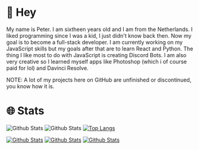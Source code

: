 # 👋 Hey
My name is Peter. I am sixtheen years old and I am from the Netherlands. I liked programming since I was a kid, I just didn't know back then. Now my goal is to become a full-stack developer. I am currently working on my JavaScript skills but my goals after that are to learn React and Python. The thing I like most to do with JavaScript is creating Discord Bots. I am also very creative so I learned myself apps like Photoshop (which i of course paid for lol) and Davinci Resolve.

NOTE: A lot of my projects here on GitHub are unfinished or discontinued, you know how it is.

# 🌐 Stats
![Github Stats](https://github-readme-stats.vercel.app/api?username=petervanderheijden&show_icons=true&theme=radical)
![Github Stats](https://streak-stats.demolab.com?user=petervanderheijden&theme=radical&date_format=j%2Fn%5B%2FY%5D)
[![Top Langs](https://github-readme-stats.vercel.app/api/top-langs/?username=Nathaniel-VFX&layout=compact&theme=algolia&show_icons=true)](https://github.com/petervanderheijden)

[![Github Stats](https://github-readme-stats.vercel.app/api?username=petervanderheijden&theme=radical&show_icons=true)](https://github.com/petervanderheijden)
[![Github Stats](https://streak-stats.demolab.com?user=petervanderheijden&theme=radical&date_format=j%2Fn%5B%2FY%5D)](https://github.com/petervanderheijden)
[![Github Stats](https://github-readme-stats.vercel.app/api/top-langs/?username=petervanderheijden&layout=compact&theme=radical&show_icons=true)](https://github.com/petervanderheijden)
